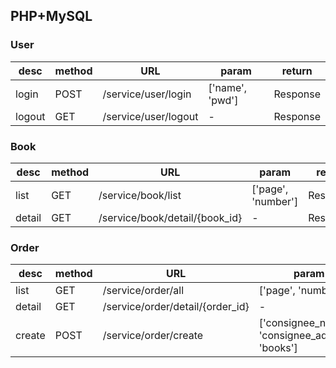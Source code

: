 ## PHP+MySQL

### User
| desc | method | URL | param | return |
|------|--------|-----|-------|--------|
| login | POST | /service/user/login | ['name', 'pwd'] | Response |
| logout | GET | /service/user/logout | - | Response |

### Book
| desc | method | URL | param | return |
|------|--------|-----|-------|--------|
| list | GET | /service/book/list | ['page', 'number'] | Response |
| detail | GET | /service/book/detail/{book_id} | - | Response |

### Order
| desc | method | URL | param | return |
|------|--------|-----|-------|--------|
| list | GET | /service/order/all | ['page', 'number'] | Response |
| detail | GET | /service/order/detail/{order_id} | - | Response |
| create | POST | /service/order/create | ['consignee_name', 'consignee_address', 'books'] | Response |
